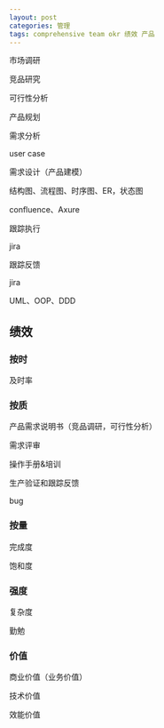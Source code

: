 ```yaml
---
layout: post
categories: 管理
tags: comprehensive team okr 绩效 产品
---
```


市场调研

竞品研究

可行性分析

产品规划



需求分析

user case

需求设计（产品建模）

结构图、流程图、时序图、ER，状态图

confluence、Axure

跟踪执行

jira

跟踪反馈

jira

UML、OOP、DDD

## 绩效

### 按时

及时率

### 按质

产品需求说明书（竞品调研，可行性分析）

需求评审

操作手册&培训

生产验证和跟踪反馈

bug

### 按量

完成度

饱和度

### 强度

复杂度

勤勉

### 价值

商业价值（业务价值）

技术价值

效能价值
